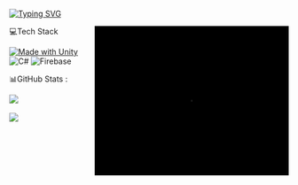 [![Typing SVG](https://readme-typing-svg.herokuapp.com?font=Fira+Code&pause=1000&random=false&width=435&lines=Hello!++I'm+Minh+Quan+%E2%99%A1)](https://git.io/typing-svg) 
<p target="_blank">
  <img align="right" top="100" height="270" width=350" alt="GIF" src="https://github.com/phammquan/Image/blob/main/Unity-LogotypeIcon_Short_v6_0.gif">
</p>

💻Tech Stack

[![Made with Unity](https://img.shields.io/badge/Made%20with-Unity-57b9d3.svg?style=for-the-badge&logo=unity)](https://unity3d.com)
![C#](https://img.shields.io/badge/c%23-%23239120.svg?style=flat-square&logo=c-sharp&logoColor=white)
![Firebase](https://img.shields.io/badge/firebase-%23039BE5.svg?style=flat-square&logo=firebase)

📊GitHub Stats :
  
![](https://github-readme-stats.vercel.app/api/top-langs/?username=phammquan&theme=blueberry&hide_border=true&include_all_commits=true&count_private=false&layout=compact)

[![](https://visitcount.itsvg.in/api?id=phammquan&icon=0&color=0)](https://visitcount.itsvg.in)


